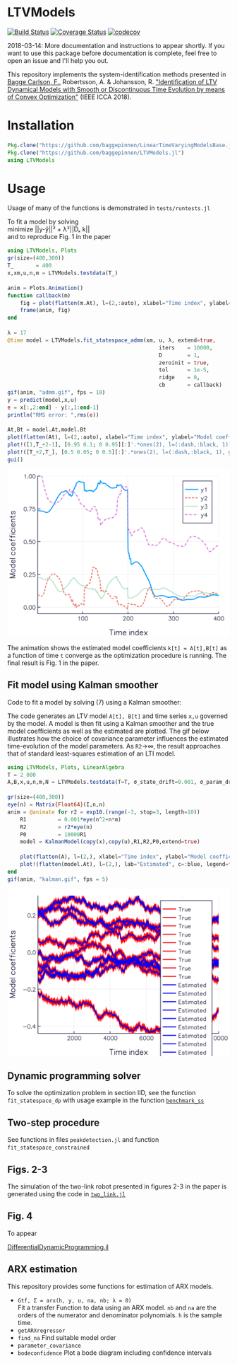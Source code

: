 # LTVModels

[![Build Status](https://travis-ci.org/baggepinnen/LTVModels.jl.svg?branch=master)](https://travis-ci.org/baggepinnen/LTVModels.jl)
[![Coverage Status](https://coveralls.io/repos/github/baggepinnen/LTVModels.jl/badge.svg?branch=master)](https://coveralls.io/github/baggepinnen/LTVModels.jl?branch=master)
[![codecov](https://codecov.io/gh/baggepinnen/LTVModels.jl/branch/master/graph/badge.svg)](https://codecov.io/gh/baggepinnen/LTVModels.jl)


2018-03-14: More documentation and instructions to appear shortly. If you want to use this package before documentation is complete, feel free to open an issue and I'll help you out.

This repository implements the system-identification methods presented in  
[Bagge Carlson, F.](https://www.control.lth.se/Staff/FredrikBaggeCarlson.html), Robertsson, A. & Johansson, R. ["Identification of LTV Dynamical Models with Smooth or Discontinuous Time Evolution by means of Convex Optimization"](https://arxiv.org/abs/1802.09794) (IEEE ICCA 2018).

# Installation
```julia
Pkg.clone("https://github.com/baggepinnen/LinearTimeVaryingModelsBase.jl")
Pkg.clone("https://github.com/baggepinnen/LTVModels.jl")
using LTVModels
```

# Usage
Usage of many of the functions is demonstrated in `tests/runtests.jl`

To fit a model by solving  
minimize ||y-ŷ||² + λ²||Dₓ k||  
and to reproduce Fig. 1 in the paper
```julia
using LTVModels, Plots
gr(size=(400,300))
T_       = 400
x,xm,u,n,m = LTVModels.testdata(T_)

anim = Plots.Animation()
function callback(m)
    fig = plot(flatten(m.At), l=(2,:auto), xlabel="Time index", ylabel="Model coefficients", show=true, ylims=(-0.05, 1))
    frame(anim, fig)
end

λ = 17
@time model = LTVModels.fit_statespace_admm(xm, u, λ, extend=true,
                                                iters    = 10000,
                                                D        = 1,
                                                zeroinit = true,
                                                tol      = 1e-5,
                                                ridge    = 0,
                                                cb       = callback)
gif(anim, "admm.gif", fps = 10)
y = predict(model,x,u)
e = x[:,2:end] - y[:,1:end-1]
println("RMS error: ",rms(e))

At,Bt = model.At,model.Bt
plot(flatten(At), l=(2,:auto), xlabel="Time index", ylabel="Model coefficients")
plot!([1,T_÷2-1], [0.95 0.1; 0 0.95][:]'.*ones(2), l=(:dash,:black, 1))
plot!([T_÷2,T_], [0.5 0.05; 0 0.5][:]'.*ones(2), l=(:dash,:black, 1), grid=false)
gui()
```
![window](figures/admm.gif)

The animation shows the estimated model coefficients `k[t] = A[t],B[t]` as a function of time `t` converge as the optimization procedure is running. The final result is Fig. 1 in the paper.

## Fit model using Kalman smoother
Code to fit a model by solving (7) using a Kalman smoother:

The code generates an LTV model `A[t], B[t]` and time series `x,u` governed by the model. A model is then fit using a Kalman smoother and the true model coefficients as well as the estimated are plotted. The gif below illustrates how the choice of covariance parameter influences the estimated time-evolution of the model parameters. As `R2`→∞, the result approaches that of standard least-squares estimation of an LTI model.
```julia
using LTVModels, Plots, LinearAlgebra
T = 2_000
A,B,x,u,n,m,N = LTVModels.testdata(T=T, σ_state_drift=0.001, σ_param_drift=0.001)

gr(size=(400,300))
eye(n) = Matrix{Float64}(I,n,n)
anim = @animate for r2 = exp10.(range(-3, stop=3, length=10))
    R1          = 0.001*eye(n^2+n*m)
    R2          = r2*eye(n)
    P0          = 10000R1
    model = KalmanModel(copy(x),copy(u),R1,R2,P0,extend=true)

    plot(flatten(A), l=(2,), xlabel="Time index", ylabel="Model coefficients", lab="True", c=:red)
    plot!(flatten(model.At), l=(2,), lab="Estimated", c=:blue, legend=false)
end
gif(anim, "kalman.gif", fps = 5)

```
![window](figures/kalman.gif)


## Dynamic programming solver
To solve the optimization problem in section IID, see the function `fit_statespace_dp` with usage example in the function [`benchmark_ss`](https://github.com/baggepinnen/LTVModels.jl/blob/master/src/seg_bellman.jl#L183)


## Two-step procedure
See functions in files `peakdetection.jl` and function `fit_statespace_constrained`

## Figs. 2-3
The simulation of the two-link robot presented in figures 2-3 in the paper is generated using the code in [`two_link.jl`](https://github.com/baggepinnen/LTVModels.jl/blob/master/examples/two_link.jl)

## Fig. 4
To appear

[DifferentialDynamicProgramming.jl](https://github.com/baggepinnen/DifferentialDynamicProgramming.jl/tree/dev)

## ARX estimation
This repository provides some functions for estimation of ARX models.
- `Gtf, Σ = arx(h, y, u, na, nb; λ = 0)`  
Fit a transfer Function to data using an ARX model.
`nb` and `na` are the orders of the numerator and denominator polynomials. `h` is the sample time.
- `getARXregressor`
- `find_na` Find suitable model order
- `parameter_covariance`
- `bodeconfidence` Plot a bode diagram including confidence intervals
